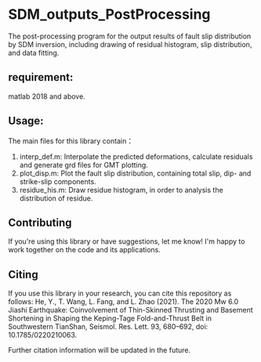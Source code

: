 # SDM_outputs_PostProcessing
The post-processing program for the output results of fault slip distribution by SDM inversion, including drawing of residual histogram, slip distribution, and data fitting.
## requirement:
matlab 2018 and above.
## Usage:
The main files for this library contain：
1) interp_def.m: Interpolate the predicted deformations, calculate residuals and generate grd files for GMT plotting.
2) plot_disp.m: Plot the fault slip distribution, containing total slip, dip- and strike-slip components.
3) residue_his.m: Draw residue histogram, in order to analysis the distribution of residue.
## Contributing
If you're using this library or have suggestions, let me know! I'm happy to work together on the code and its applications. 
## Citing
If you use this library in your research, you can cite this repository as follows:
He, Y., T. Wang, L. Fang, and L. Zhao (2021). The 2020 Mw 6.0 Jiashi Earthquake: Coinvolvement of Thin-Skinned Thrusting and Basement Shortening in Shaping the Keping-Tage Fold-and-Thrust Belt in Southwestern TianShan, Seismol. Res. Lett. 93, 680–692, doi: 10.1785/0220210063.

Further citation information will be updated in the future.

